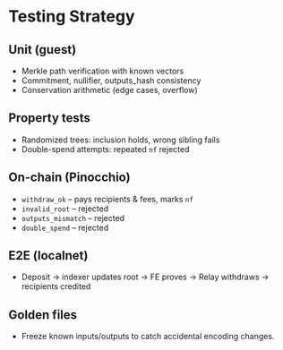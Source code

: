 # Testing Strategy

## Unit (guest)
- Merkle path verification with known vectors
- Commitment, nullifier, outputs_hash consistency
- Conservation arithmetic (edge cases, overflow)

## Property tests
- Randomized trees: inclusion holds, wrong sibling fails
- Double-spend attempts: repeated `nf` rejected

## On-chain (Pinocchio)
- `withdraw_ok` – pays recipients & fees, marks `nf`
- `invalid_root` – rejected
- `outputs_mismatch` – rejected
- `double_spend` – rejected

## E2E (localnet)
- Deposit → indexer updates root → FE proves → Relay withdraws → recipients credited

## Golden files
- Freeze known inputs/outputs to catch accidental encoding changes.
